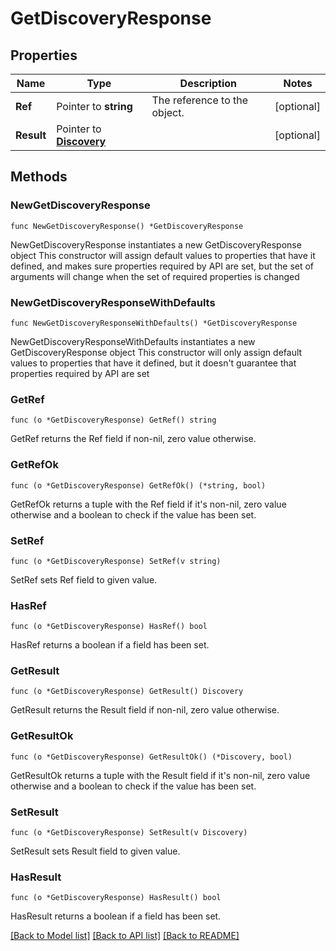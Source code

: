 # GetDiscoveryResponse

## Properties

Name | Type | Description | Notes
------------ | ------------- | ------------- | -------------
**Ref** | Pointer to **string** | The reference to the object. | [optional] 
**Result** | Pointer to [**Discovery**](Discovery.md) |  | [optional] 

## Methods

### NewGetDiscoveryResponse

`func NewGetDiscoveryResponse() *GetDiscoveryResponse`

NewGetDiscoveryResponse instantiates a new GetDiscoveryResponse object
This constructor will assign default values to properties that have it defined,
and makes sure properties required by API are set, but the set of arguments
will change when the set of required properties is changed

### NewGetDiscoveryResponseWithDefaults

`func NewGetDiscoveryResponseWithDefaults() *GetDiscoveryResponse`

NewGetDiscoveryResponseWithDefaults instantiates a new GetDiscoveryResponse object
This constructor will only assign default values to properties that have it defined,
but it doesn't guarantee that properties required by API are set

### GetRef

`func (o *GetDiscoveryResponse) GetRef() string`

GetRef returns the Ref field if non-nil, zero value otherwise.

### GetRefOk

`func (o *GetDiscoveryResponse) GetRefOk() (*string, bool)`

GetRefOk returns a tuple with the Ref field if it's non-nil, zero value otherwise
and a boolean to check if the value has been set.

### SetRef

`func (o *GetDiscoveryResponse) SetRef(v string)`

SetRef sets Ref field to given value.

### HasRef

`func (o *GetDiscoveryResponse) HasRef() bool`

HasRef returns a boolean if a field has been set.

### GetResult

`func (o *GetDiscoveryResponse) GetResult() Discovery`

GetResult returns the Result field if non-nil, zero value otherwise.

### GetResultOk

`func (o *GetDiscoveryResponse) GetResultOk() (*Discovery, bool)`

GetResultOk returns a tuple with the Result field if it's non-nil, zero value otherwise
and a boolean to check if the value has been set.

### SetResult

`func (o *GetDiscoveryResponse) SetResult(v Discovery)`

SetResult sets Result field to given value.

### HasResult

`func (o *GetDiscoveryResponse) HasResult() bool`

HasResult returns a boolean if a field has been set.


[[Back to Model list]](../README.md#documentation-for-models) [[Back to API list]](../README.md#documentation-for-api-endpoints) [[Back to README]](../README.md)


